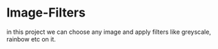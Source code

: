 # Image-Filters
in this project we can choose any image and apply filters like greyscale, rainbow etc on it. 

